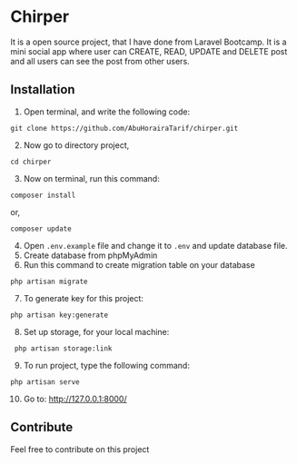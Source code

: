 # Chirper 
It is a open source project, that I have done from Laravel Bootcamp. It is a mini social app where user can CREATE, READ, UPDATE and DELETE post and all users can see the post from other users.
## Installation

1. Open terminal, and write the following code:
```
git clone https://github.com/AbuHorairaTarif/chirper.git
```
2. Now go to directory project,
```
cd chirper
```
3. Now on terminal, run this command:
```
composer install
```
or,

```
composer update
```

4. Open `.env.example` file and change it to `.env` and update database file.
5. Create database from phpMyAdmin
6. Run this command to create migration table on your database
```
php artisan migrate
```
7. To generate key for this project: 
```
php artisan key:generate
```

8. Set up storage, for your local machine:

```
 php artisan storage:link
```
9. To run project, type the following command:
```
php artisan serve
```
10.  Go to: <a href="http://127.0.0.1:8000/">http://127.0.0.1:8000/</a>

## Contribute

Feel free to contribute on this project
